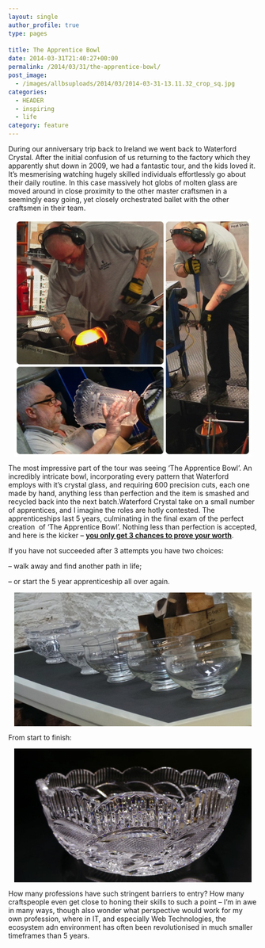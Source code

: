 ```yaml
---
layout: single
author_profile: true
type: pages

title: The Apprentice Bowl
date: 2014-03-31T21:40:27+00:00
permalink: /2014/03/31/the-apprentice-bowl/
post_image:
  - /images/allbsuploads/2014/03/2014-03-31-13.11.32_crop_sq.jpg
categories:
  - HEADER
  - inspiring
  - life
category: feature
---
```

During our anniversary trip back to Ireland we went back to Waterford Crystal. After the initial confusion of us returning to the factory which they apparently shut down in 2009, we had a fantastic tour, and the kids loved it. It’s mesmerising watching hugely skilled individuals effortlessly go about their daily routine. In this case massively hot globs of molten glass are moved around in close proximity to the other master craftsmen in a seemingly easy going, yet closely orchestrated ballet with the other craftsmen in their team.

<img style="display: block; margin-left: auto; margin-right: auto; border: 0px;" title="2014-03-31_Waterford_Crystal_1200.jpg" src="/images/allbsuploads/2014/03/2014-03-31_Waterford_Crystal_1200.jpg" alt="2014 03 31 Waterford Crystal 1200" width="480" height="480" border="0" />

The most impressive part of the tour was seeing &#8216;The Apprentice Bowl’. An incredibly intricate bowl, incorporating every pattern that Waterford employs with it’s crystal glass, and requiring 600 precision cuts, each one made by hand, anything less than perfection and the item is smashed and recycled back into the next batch.Waterford Crystal take on a small number of apprentices, and I imagine the roles are hotly contested. The apprenticeships last 5 years, culminating in the final exam of the perfect creation  of ‘The Apprentice Bowl’. Nothing less than perfection is accepted, and here is the kicker &#8211; **<span style="text-decoration: underline;">you only get 3 chances to prove your worth</span>**.

If you have not succeeded after 3 attempts you have two choices:

&#8211; walk away and find another path in life;

&#8211; or start the 5 year apprenticeship all over again.

<img style="display: block; margin-left: auto; margin-right: auto; border: 0px;" title="2014-03-31 12.37.44.jpg" src="/images/allbsuploads/2014/03/2014-03-31-12.37.44.jpg" alt="2014 03 31 12 37 44" width="480" height="270" border="0" />

From start to finish:

<img style="display: block; margin-left: auto; margin-right: auto; border: 0px;" title="2014-03-31 13.11.20.jpg" src="/images/allbsuploads/2014/03/2014-03-31-13.11.20.jpg" alt="2014 03 31 13 11 20" width="480" height="270" border="0" />

How many professions have such stringent barriers to entry? How many craftspeople even get close to honing their skills to such a point &#8211; I’m in awe in many ways, though also wonder what perspective would work for my own profession, where in IT, and especially Web Technologies, the ecosystem adn environment has often been revolutionised in much smaller timeframes than 5 years.
